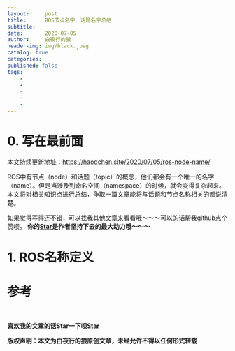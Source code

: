 ```yaml
---
layout:     post
title:      ROS节点名字、话题名字总结
subtitle:   
date:       2020-07-05
author:     白夜行的狼
header-img: img/black.jpeg
catalog: true
categories:  
published: false
tags:
    - 
    - 
    - 
    - 
    - 
--- 
```


# 0. 写在最前面

本文持续更新地址：<https://haoqchen.site/2020/07/05/ros-node-name/>

ROS中有节点（node）和话题（topic）的概念，他们都会有一个唯一的名字（name）。但是当涉及到命名空间（namespace）的时候，就会变得复杂起来。本文将对相关知识点进行总结，争取一篇文章能将与话题和节点名称相关的都说清楚。

如果觉得写得还不错，可以找我其他文章来看看哦～～～可以的话帮我github点个赞呗。
**你的[Star](https://github.com/HaoQChen/HaoQChen.github.io)是作者坚持下去的最大动力哦～～～**

# 1. ROS名称定义






# 参考

<br>

**喜欢我的文章的话Star一下呗[Star](https://github.com/HaoQChen/HaoQChen.github.io)**

**版权声明：本文为白夜行的狼原创文章，未经允许不得以任何形式转载**
